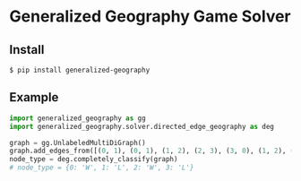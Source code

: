 # Generalized Geography Game Solver

## Install

```console
$ pip install generalized-geography
```

## Example

```python
import generalized_geography as gg
import generalized_geography.solver.directed_edge_geography as deg

graph = gg.UnlabeledMultiDiGraph()
graph.add_edges_from([(0, 1), (0, 1), (1, 2), (2, 3), (3, 0), (1, 2), (2, 3), (0, 2)])
node_type = deg.completely_classify(graph)
# node_type = {0: 'W', 1: 'L', 2: 'W', 3: 'L'}
```
